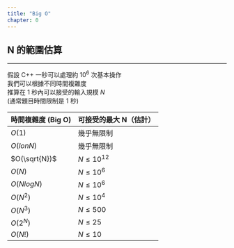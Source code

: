 ```yaml
---
title: "Big O"
chapter: 0
---
```


## N 的範圍估算

***

假設 C++ 一秒可以處理約 $10^{6}$ 次基本操作<br>
我們可以根據不同時間複雜度<br>
推算在 1 秒內可以接受的輸入規模 $N$<br>
(通常題目時間限制是 1 秒)

| 時間複雜度 (Big O) | 可接受的最大 N（估計）|
| ----- | ------------------------ |
| $O(1)$ | 幾乎無限制 |
| $O(lonN)$ | 幾乎無限制 |
| $O(\sqrt{N})$ | $N \leq 10^{12}$ |
| $O(N)$ | $N \leq 10^{6}$ |
| $O(NlogN)$ | $N \leq 10^{6}$ |
| $O(N^{2})$ | $N \leq 10^{4}$ |
| $O(N^{3})$ | $N \leq 500$ |
| $O(2^{N})$ | $N \leq 25$ |
| $O(N!)$ | $N \leq 10$ |
